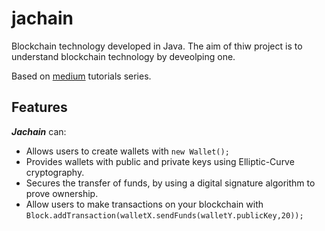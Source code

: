 # jachain
Blockchain technology developed in Java. The aim of thiw project is to understand blockchain technology by deveolping one.

Based on [medium](https://medium.com/programmers-blockchain/create-simple-blockchain-java-tutorial-from-scratch-6eeed3cb03fa) tutorials series.
## Features
***Jachain*** can:
- Allows users to create wallets with `new Wallet();`
- Provides wallets with public and private keys using Elliptic-Curve cryptography.
- Secures the transfer of funds, by using a digital signature algorithm to prove ownership.
- Allow users to make transactions on your blockchain with `Block.addTransaction(walletX.sendFunds(walletY.publicKey,20));`

